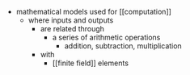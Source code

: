- mathematical models used for [[computation]]
	- where inputs and outputs
		- are related through
			- a series of arithmetic operations
				- addition, subtraction, multiplication
		- with
			- [[finite field]] elements